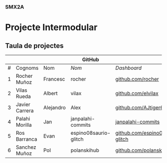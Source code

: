 ### SMX2A

# Projecte Intermodular

## Taula de projectes

|    |              |          | GitHub |             |       | Projecte |
|:--:|--------------|----------|--------|-------------|-------|----------|
| #  | Cognoms      | Nom      | *Nom*  | *Dashboard* | *Web* | *Web*    |
| 1  | Rocher Muñoz | Francesc | rocher | [github.com/rocher](https://github.com/rocher) | [rocher.github.io](https://rocher.github.io) | [La FUSTA](http://lafusta.endinahosting.com) |
| 2  | Vilas Rueda  | Albert   | vilax  | [github.com/elvilax](https://github.com/elvilax) | [vilax.github.io](https://elvilax.github.io) | [La FUSTA](http://lafusta.endinahosting.com) |
| 3  | Javier Carrera | Alejandro | Alex | [github.com/AJtiger6](https://github.com/AJtiger6) | [AJtiger6.github.io](https://AJtiger6.github.io) |
| 4  | Palahi Morilla      | Jan      |  janpalahi-commits  | [janpalahi-commits](https://github.com/janpalahi-commits)  | [janpalahi-commits.github.io](https://janpalahi-commits.github.io) | [LA FUSTA](http://lafusta.endinahosting.com)    |
| 5  | Ros Barranca | Evan | espino08saurio-glitch | [github.com/espino08saurio-glitch](https://github.com/espino08saurio-glitch) | | |
| 6  | Sanchez Muñoz | Pol | polanskihub | [github.com/polanskihub](https://github.com/polanskihub) | | |